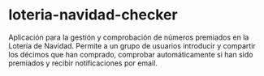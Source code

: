 # loteria-navidad-checker
Aplicación para la gestión y comprobación de números premiados en la Lotería de Navidad. Permite a un grupo de usuarios introducir y compartir los décimos que han comprado, comprobar automáticamente si han sido premiados y recibir notificaciones por email.
